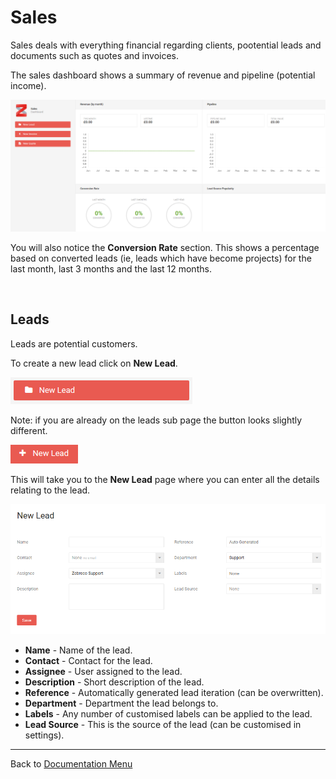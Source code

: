 # Sales

Sales deals with everything financial regarding clients, pootential leads and documents such as quotes and invoices. 

The sales dashboard shows a summary of revenue and pipeline (potential income).

![sales03](/images/sales/sales03.png "Sales Overview")

You will also notice the **Conversion Rate** section. This shows a percentage based on converted leads (ie, leads which have become projects) for the last month, last 3 months and the last 12 months.

&nbsp;

## Leads

Leads are potential customers. 

To create a new lead click on **New Lead**.

![sales04](/images/sales/sales04.png "New Lead Button")

Note: if you are already on the leads sub page the button looks slightly different.

![sales05](/images/sales/sales05.png "Alternative New Lead Button")

This will take you to the **New Lead** page where you can enter all the details relating to the lead.

![sales06](/images/sales/sales06.png "Alternative New Lead Button")

* **Name** - Name of the lead.
* **Contact** - Contact for the lead.
* **Assignee** - User assigned to the lead.
* **Description** - Short description of the lead.
* **Reference** - Automatically generated lead iteration (can be overwritten).
* **Department** - Department the lead belongs to.
* **Labels** - Any number of customised labels can be applied to the lead.
* **Lead Source** - This is the source of the lead (can be customised in settings).



-------------------------------------------
Back to [Documentation Menu](?file=Index.md)